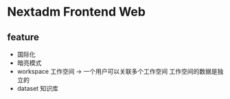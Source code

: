 # Nextadm Frontend Web

## feature

- 国际化
- 暗亮模式
- workspace 工作空间 -> 一个用户可以关联多个工作空间 工作空间的数据是独立的
- dataset 知识库
